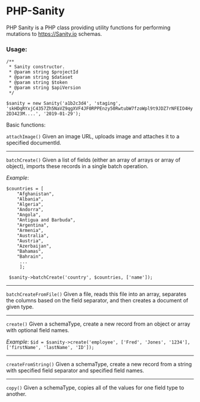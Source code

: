 # PHP-Sanity

PHP Sanity is a PHP class providing utility functions for performing mutations to https://Sanity.io schemas.

### Usage:


    /**
     * Sanity constructor.
     * @param string $projectId
     * @param string $dataset
     * @param string $token
     * @param string $apiVersion
     */
    
`$sanity = new Sanity('a1b2c3d4',
    'staging',
    'skHDqRYxjC4357Zh5NaVZ9qgXVF4JF0RPPEnzy50RwtubW7fzoWpl9t9JDZ7rNFEIO4Hy2D3423M....',
    '2019-01-29');
    `



 Basic functions:
 
`attachImage()` 
Given an image URL, uploads image and attaches it to a specified documentId.

----
`batchCreate()`
Given a list of fields (either an array of arrays or array of object), imports these records in a single batch operation.

_Example_:
```
$countries = [
    "Afghanistan",
    "Albania",
    "Algeria",
    "Andorra",
    "Angola",
    "Antigua and Barbuda",
    "Argentina",
    "Armenia",
    "Australia",
    "Austria",
    "Azerbaijan",
    "Bahamas",
    "Bahrain",
     ...
     ];
     
 $sanity->batchCreate('country', $countries, ['name']);
```


----
`batchCreateFromFile()`
Given a file, reads this file into an array, separates the columns based on the field separator, and then creates a document of given type.

----
`create()`
Given a schemaType, create a new record from an object or array with optional field names.

_Example_:
`$id = $sanity->create('employee', ['Fred', 'Jones', '1234'], ['firstName', 'lastName', 'ID']);`

----

`createFromString()`
Given a schemaType, create a new record from a string with specified field separator and specified field names.

----

`copy()`
Given a schemaType, copies all of the values for one field type to another.

